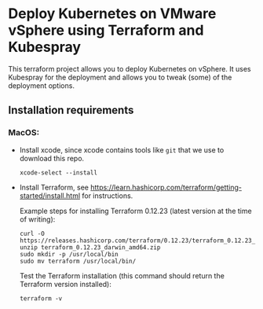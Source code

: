# Deploy Kubernetes on VMware vSphere using Terraform and Kubespray
This terraform project allows you to deploy Kubernetes on vSphere. It uses Kubespray for the deployment and allows you to tweak (some) of the deployment options.

## Installation requirements

### MacOS:
- Install xcode, since xcode contains tools like `git` that we use to download this repo.
  ```
  xcode-select --install
  ```

- Install Terraform, see https://learn.hashicorp.com/terraform/getting-started/install.html for instructions.

  Example steps for installing Terraform 0.12.23 (latest version at the time of writing):
  ```
  curl -O https://releases.hashicorp.com/terraform/0.12.23/terraform_0.12.23_darwin_amd64.zip
  unzip terraform_0.12.23_darwin_amd64.zip
  sudo mkdir -p /usr/local/bin
  sudo mv terraform /usr/local/bin/
  ```

  Test the Terraform installation (this command should return the Terraform version installed):
  
  `terraform -v`